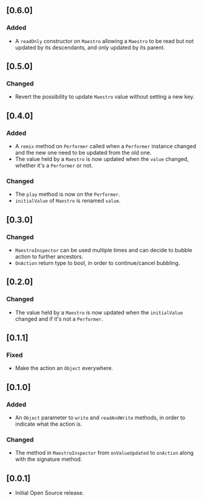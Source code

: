 ## [0.6.0]
### Added
- A `readOnly` constructor on `Maestro` allowing a `Maestro` to be read but not updated by its descendants, and only updated by its parent.

## [0.5.0]
### Changed
- Revert the possibility to update `Maestro` value without setting a new key. 

## [0.4.0]
### Added
- A `remix` method on `Performer` called when a `Performer` instance changed and the new one need to be updated from the old one.
- The value held by a `Maestro` is now updated when the `value` changed, whether it's a `Performer` or not.

### Changed
- The `play` method is now on the `Performer`.
- `initialValue` of `Maestro` is renamed `value`.

## [0.3.0]
### Changed
- `MaestroInspector` can be used multiple times and can decide to bubble action to further ancestors.
- `OnAction` return type to bool, in order to continue/cancel bubbling.

## [0.2.0]
### Changed
- The value held by a `Maestro` is now updated when the `initialValue` changed and if it's not a `Performer`.

## [0.1.1]
### Fixed
- Make the action an `Object` everywhere.

## [0.1.0]
### Added
- An `Object` parameter to `write` and `readAndWrite` methods, in order to indicate what the action is.

### Changed
- The method in `MaestroInspector` from `onValueUpdated` to `onAction` along with the signature method.

## [0.0.1]
- Initial Open Source release.
